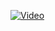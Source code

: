

[![Video](http://img.youtube.com/vi/QYNwbZHmh8g/0.jpg)](https://youtu.be/8lP2S5Z1PkA?feature=shared) 
